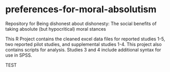 # preferences-for-moral-absolutism
Repository for Being dishonest about dishonesty: The social benefits of taking absolute (but hypocritical) moral stances

This R Project contains the cleaned excel data files for reported studies 1-5, two reported pilot studies, and supplemental studies 1-4. This project also contains scripts for analysis. Studies 3 and 4 include additional syntax for use in SPSS.

TEST